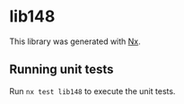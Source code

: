 # lib148

This library was generated with [Nx](https://nx.dev).

## Running unit tests

Run `nx test lib148` to execute the unit tests.
